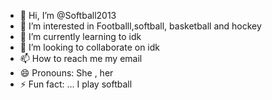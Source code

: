 - 👋 Hi, I’m @Softball2013
- 👀 I’m interested in Footballl,softball, basketball and hockey 
- 🌱 I’m currently learning to idk
- 💞️ I’m looking to collaborate on idk
- 📫 How to reach me my email 
- 😄 Pronouns: She , her 
- ⚡ Fun fact: ... I play softball

<!---
Softball2013/Softball2013 is a ✨ special ✨ repository because its `README.md` (this file) appears on your GitHub profile.
You can click the Preview link to take a look at your changes.
--->
